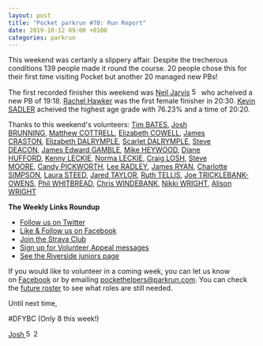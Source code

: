 ```yaml
---
layout: post
title: "Pocket parkrun #70: Run Report"
date: 2019-10-12 09:00 +0100
categories: parkrun
---
```


This weekend was certanly a slippery affair. Despite the trecherous conditions 139 people made it round the course. 20 people chose this for their first time visiting Pocket but another 20 managed new PBs!

The first recorded finisher this weekend was&nbsp;<a href="https://www.parkrun.org.uk/pocket/results/latestresults/athletehistory?athleteNumber=2543705" target="_top">Neil Jarvis</a>&nbsp;<a href="https://images.parkrun.com/blogs.dir/1667/files/2019/02/50_club_mini-e1550336989477.jpg"><img class="alignnone size-full wp-image-476" src="https://images.parkrun.com/blogs.dir/1667/files/2019/02/50_club_mini-e1550336989477.jpg" alt="50_club_mini" width="15" height="15"></a>&nbsp;who acheived a new PB of 19:18.&nbsp;<a href="https://www.parkrun.org.uk/pocket/results/latestresults/athletehistory?athleteNumber=671848" target="_top">Rachel Hawker</a>&nbsp;was the first female finisher in 20:30.&nbsp;<a href="https://www.parkrun.org.uk/pocket/results/latestresults/athletehistory?athleteNumber=5496378" target="_top">Kevin SADLER</a>&nbsp;acheived the highest age grade with 76.23% and a time of 20:20.

Thanks to this weekend's volunteers:&nbsp;<a href="https://www.parkrun.org.uk/pocket/results/latestresults/athletehistory/?athleteNumber=5619904">Tim BATES</a>,&nbsp;<a href="https://www.parkrun.org.uk/pocket/results/latestresults/athletehistory/?athleteNumber=4196740">Josh BRUNNING</a>,&nbsp;<a href="https://www.parkrun.org.uk/pocket/results/latestresults/athletehistory/?athleteNumber=1165737">Matthew COTTRELL</a>,&nbsp;<a href="https://www.parkrun.org.uk/pocket/results/latestresults/athletehistory/?athleteNumber=5095759">Elizabeth COWELL</a>,&nbsp;<a href="https://www.parkrun.org.uk/pocket/results/latestresults/athletehistory/?athleteNumber=5250997">James CRASTON</a>,&nbsp;<a href="https://www.parkrun.org.uk/pocket/results/latestresults/athletehistory/?athleteNumber=3778770">Elizabeth DALRYMPLE</a>,&nbsp;<a href="https://www.parkrun.org.uk/pocket/results/latestresults/athletehistory/?athleteNumber=3042815">Scarlet DALRYMPLE</a>,&nbsp;<a href="https://www.parkrun.org.uk/pocket/results/latestresults/athletehistory/?athleteNumber=121879">Steve DEACON</a>,&nbsp;<a href="https://www.parkrun.org.uk/pocket/results/latestresults/athletehistory/?athleteNumber=32602">James Edward GAMBLE</a>,&nbsp;<a href="https://www.parkrun.org.uk/pocket/results/latestresults/athletehistory/?athleteNumber=4111276">Mike HEYWOOD</a>,&nbsp;<a href="https://www.parkrun.org.uk/pocket/results/latestresults/athletehistory/?athleteNumber=340498">Diane HUFFORD</a>,&nbsp;<a href="https://www.parkrun.org.uk/pocket/results/latestresults/athletehistory/?athleteNumber=4073128">Kenny LECKIE</a>,&nbsp;<a href="https://www.parkrun.org.uk/pocket/results/latestresults/athletehistory/?athleteNumber=85968">Norma LECKIE</a>,&nbsp;<a href="https://www.parkrun.org.uk/pocket/results/latestresults/athletehistory/?athleteNumber=4634930">Craig LOSH</a>,&nbsp;<a href="https://www.parkrun.org.uk/pocket/results/latestresults/athletehistory/?athleteNumber=1771782">Steve MOORE</a>,&nbsp;<a href="https://www.parkrun.org.uk/pocket/results/latestresults/athletehistory/?athleteNumber=6109930">Candy PICKWORTH</a>,&nbsp;<a href="https://www.parkrun.org.uk/pocket/results/latestresults/athletehistory/?athleteNumber=20468">Lee RADLEY</a>,&nbsp;<a href="https://www.parkrun.org.uk/pocket/results/latestresults/athletehistory/?athleteNumber=5891531">James RYAN</a>,&nbsp;<a href="https://www.parkrun.org.uk/pocket/results/latestresults/athletehistory/?athleteNumber=2079756">Charlotte SIMPSON</a>,&nbsp;<a href="https://www.parkrun.org.uk/pocket/results/latestresults/athletehistory/?athleteNumber=653409">Laura STEED</a>,&nbsp;<a href="https://www.parkrun.org.uk/pocket/results/latestresults/athletehistory/?athleteNumber=4706699">Jared TAYLOR</a>,&nbsp;<a href="https://www.parkrun.org.uk/pocket/results/latestresults/athletehistory/?athleteNumber=4701413">Ruth TELLIS</a>,&nbsp;<a href="https://www.parkrun.org.uk/pocket/results/latestresults/athletehistory/?athleteNumber=6042788">Joe TRICKLEBANK-OWENS</a>,&nbsp;<a href="https://www.parkrun.org.uk/pocket/results/latestresults/athletehistory/?athleteNumber=944146">Phil WHITBREAD</a>,&nbsp;<a href="https://www.parkrun.org.uk/pocket/results/latestresults/athletehistory/?athleteNumber=530376">Chris WINDEBANK</a>,&nbsp;<a href="https://www.parkrun.org.uk/pocket/results/latestresults/athletehistory/?athleteNumber=4524361">Nikki WRIGHT</a>,&nbsp;<a href="https://www.parkrun.org.uk/pocket/results/latestresults/athletehistory/?athleteNumber=4634189">Alison WRIGHT</a>

<strong>The Weekly Links Roundup</strong>
<ul>
 	<li><a href="https://twitter.com/pocketparkrun" target="_blank" rel="noopener">Follow us on Twitter</a></li>
 	<li><a href="https://www.facebook.com/pocketparkrun/" target="_blank" rel="noopener">Like &amp; Follow us on Facebook</a></li>
 	<li><a href="https://www.strava.com/clubs/pocketparkrun" target="_blank" rel="noopener">Join the Strava Club</a></li>
 	<li><a href="https://www.parkrun.com/runner/opt-ins/?Country=UK" target="_blank" rel="noopener">Sign up for Volunteer Appeal messages</a></li>
 	<li><a href="https://www.parkrun.org.uk/riversidestneots-juniors/">See the Riverside juniors page</a></li>
</ul>
If you would like to volunteer in a coming week, you can let us know on&nbsp;<a href="https://www.facebook.com/pocketparkrun/" target="_blank" rel="noopener">Facebook</a>&nbsp;or by emailing&nbsp;<a href="mailto:pockethelpers@parkrun.com">pockethelpers@parkrun.com</a>. You can check the&nbsp;<a title="future roster" href="http://www.parkrun.org.uk/pocket/futureroster/">future roster</a>&nbsp;to see what roles are still needed.

Until next time,

#DFYBC (Only 8 this week!)

<a href="http://www.parkrun.org.uk/results/athleteresultshistory/?athleteNumber=4196740" target="_blank" rel="noopener">Josh&nbsp;</a><a href="https://images.parkrun.com/blogs.dir/1667/files/2019/02/50_club_mini-e1550336989477.jpg"><img class="alignnone size-full wp-image-476" src="https://images.parkrun.com/blogs.dir/1667/files/2019/02/50_club_mini-e1550336989477.jpg" alt="50_club_mini" width="15" height="15"></a><a href="https://images.parkrun.com/blogs.dir/1667/files/2019/02/25_club_mini-e1550337100687.jpg"><img class="alignnone size-full wp-image-458" src="https://images.parkrun.com/blogs.dir/1667/files/2019/02/25_club_mini-e1550337100687.jpg" alt="25_club_mini" width="15" height="15"></a>